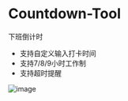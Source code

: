 # Countdown-Tool
下班倒计时

- 支持自定义输入打卡时间
- 支持7/8/9小时工作制
- 支持超时提醒

![image](https://github.com/ChiufungLee/Countdown-Tool/assets/52339200/1917c554-1531-41be-8c24-f03bfb367e1f)

